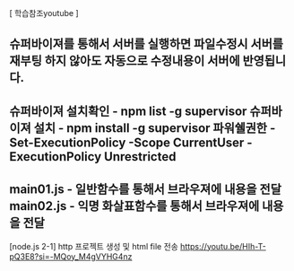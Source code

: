 [ 학습참조youtube ]

슈퍼바이져를 통해서 서버를 실행하면 파일수정시 서버를 재부팅 하지 않아도 자동으로 수정내용이 서버에 반영됩니다.
-----------
슈퍼바이져 설치확인 - npm list -g supervisor
슈퍼바이져 설치 - npm install -g supervisor
파워쉘권한 - Set-ExecutionPolicy -Scope CurrentUser - ExecutionPolicy Unrestricted
-----------
main01.js - 일반함수를 통해서 브라우져에 내용을 전달
main02.js - 익명 화살표함수를 통해서 브라우져에 내용을 전달
-----------
[node.js 2-1] http 프로젝트 생성 및 html file 전송
https://youtu.be/HIh-T-pQ3E8?si=-MQoy_M4gVYHG4nz